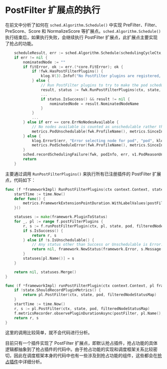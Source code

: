 # PostFilter 扩展点的执行 #

在前文中分析了如何在 `sched.Algorithm.Schedule()` 中实现 PreFilter、Filter、PreScore、Score 和 NormalizeScore 等扩展点。`sched.Algorithm.Schedule()` 执行结束后，如果执行失败，会继续执行 PostFilter 扩展点，此扩展点主要实现了抢占的功能。

``` go
	scheduleResult, err := sched.Algorithm.Schedule(schedulingCycleCtx, fwk, state, pod)
	if err != nil {
		nominatedNode := ""
		if fitError, ok := err.(*core.FitError); ok {
			if !fwk.HasPostFilterPlugins() {
				klog.V(3).Infof("No PostFilter plugins are registered, so no preemption will be performed.")
			} else {
				// Run PostFilter plugins to try to make the pod schedulable in a future scheduling cycle.
				result, status := fwk.RunPostFilterPlugins(ctx, state, pod, fitError.FilteredNodesStatuses)
                ...
				if status.IsSuccess() && result != nil {
					nominatedNode = result.NominatedNodeName
				}
			}
            ...
		} else if err == core.ErrNoNodesAvailable {
			// No nodes available is counted as unschedulable rather than an error.
			metrics.PodUnschedulable(fwk.ProfileName(), metrics.SinceInSeconds(start))
		} else {
			klog.ErrorS(err, "Error selecting node for pod", "pod", klog.KObj(pod))
			metrics.PodScheduleError(fwk.ProfileName(), metrics.SinceInSeconds(start))
		}
		sched.recordSchedulingFailure(fwk, podInfo, err, v1.PodReasonUnschedulable, nominatedNode)
		return
	}
```

主要通过调用 `RunPostFilterPlugins()` 来执行所有已注册插件的 PostFilter 扩展点，代码如下：

``` go
func (f *frameworkImpl) RunPostFilterPlugins(ctx context.Context, state *framework.CycleState, pod *v1.Pod, filteredNodeStatusMap framework.NodeToStatusMap) (_ *framework.PostFilterResult, status *framework.Status) {
	startTime := time.Now()
	defer func() {
		metrics.FrameworkExtensionPointDuration.WithLabelValues(postFilter, status.Code().String(), f.profileName).Observe(metrics.SinceInSeconds(startTime))
	}()

	statuses := make(framework.PluginToStatus)
	for _, pl := range f.postFilterPlugins {
		r, s := f.runPostFilterPlugin(ctx, pl, state, pod, filteredNodeStatusMap)
		if s.IsSuccess() {
			return r, s
		} else if !s.IsUnschedulable() {
			// Any status other than Success or Unschedulable is Error.
			return nil, framework.NewStatus(framework.Error, s.Message())
		}
		statuses[pl.Name()] = s
	}

	return nil, statuses.Merge()
}

func (f *frameworkImpl) runPostFilterPlugin(ctx context.Context, pl framework.PostFilterPlugin, state *framework.CycleState, pod *v1.Pod, filteredNodeStatusMap framework.NodeToStatusMap) (*framework.PostFilterResult, *framework.Status) {
	if !state.ShouldRecordPluginMetrics() {
		return pl.PostFilter(ctx, state, pod, filteredNodeStatusMap)
	}
	startTime := time.Now()
	r, s := pl.PostFilter(ctx, state, pod, filteredNodeStatusMap)
	f.metricsRecorder.observePluginDurationAsync(postFilter, pl.Name(), s, metrics.SinceInSeconds(startTime))
	return r, s
}
```

这里的调用比较简单，就不会代码进行分析。

目前只有一个插件实现了 PostFilter 扩展点，即默认抢占插件，抢占功能的具体逻辑都抽象到了抢占插件的代码中。由于抢占功能的实现和调度框架关系比较密切，因此在调度框架本身的代码中也有一些涉及到抢占功能的组件，这些都会在[抢占插件](../scheduler-plugins/default-preemption/overview.md)中详细分析。
